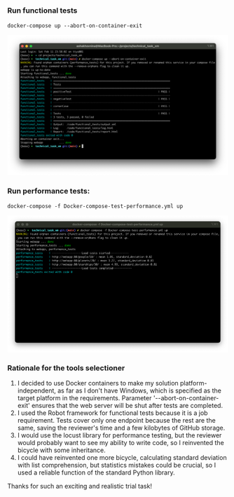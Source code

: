 ### Run functional tests

```
docker-compose up --abort-on-container-exit
```
![img.png](functional_tests_result.png)

### Run performance tests:
```
docker-compose -f Docker-compose-test-performance.yml up
```
![img.png](performance_test_result.png)

### Rationale for the tools selectioner

1.	I decided to use Docker containers to make my solution platform-independent, as far as I don't have Windows, which is specified as the target platform in the requirements. Parameter '--abort-on-container-exit' ensures that the web server will be shut after tests are completed. 
2.	I used the Robot framework for functional tests because it is a job requirement. Tests cover only one endpoint because the rest are the same, saving the reviewer's time and a few kilobytes of GitHub storage. 
3.	I would use the locust library for performance testing, but the reviewer would probably want to see my ability to write code, so I reinvented the bicycle with some inheritance. 
4.	I could have reinvented one more bicycle, calculating standard deviation with list comprehension, but statistics mistakes could be crucial, so I used a reliable function of the standard Python library. 

Thanks for such an exciting and realistic trial task!

